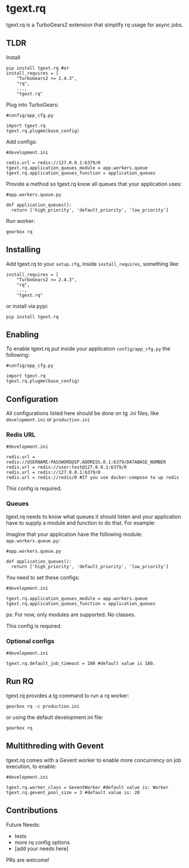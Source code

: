 tgext.rq
========

tgext.rq is a TurboGears2 extension that simplify rq usage for async jobs.

TLDR
----

Install

```
pip install tgext.rq #or
install_requires = [
    "TurboGears2 >= 2.4.3",
    "rq",
    ...,
    "tgext.rq"
```

Plug into TurboGears:

```
#config/app_cfg.py

import tgext.rq
tgext.rq.plugme(base_config)
```

Add configs:

```
#development.ini

redis.url = redis://127.0.0.1:6379/0
tgext.rq.application_queues_module = app.workers.queue
tgext.rq.application_queues_function = application_queues
```

Provide a method so tgext.rq know all queues that your application uses:

```
#app.workers.queue.py

def application_queues():
  return ['high_priority', 'default_priority', 'low_priority']
```

Run worker:

```
gearbox rq
```

Installing
----------

Add tgext.rq to your `setup.cfg`, inside `install_requires`, something like:

```
install_requires = [
    "TurboGears2 >= 2.4.3",
    "rq",
    ...,
    "tgext.rq"
```

or install via pypi:

```
pip install tgext.rq
```

Enabling
--------

To enable tgext.rq put inside your application
`config/app_cfg.py` the following:

```
#config/app_cfg.py

import tgext.rq
tgext.rq.plugme(base_config)
```

Configuration
-------------

All configurations listed here should be done on tg .ini files, like
`development.ini` or `production.ini`

### Redis URL

```
#development.ini

redis.url = redis://USERNAME:PASSWORD@IP.ADDRESS.0.1:6379/DATABASE_NUMBER
redis.url = redis://user:test@127.0.0.1:6379/0
redis.url = redis://127.0.0.1:6379/0
redis.url = redis://redis/0 #If you use docker-compose to up redis
```

This config is required.

### Queues

tgext.rq needs to know what queues it should listen and your application have to
supply a module and function to do that. For example:

Imagine that your application have the following module: `app.workers.queue.py`:

```
#app.workers.queue.py

def application_queues():
  return ['high_priority', 'default_priority', 'low_priority']
```

You need to set these configs:

```
#development.ini

tgext.rq.application_queues_module = app.workers.queue
tgext.rq.application_queues_function = application_queues
```

ps: For now, only modules are supported. No classes.

This config is required.

### Optional configs

```
#development.ini

tgext.rq.default_job_timeout = 180 #default value is 180.
```

Run RQ
------

tgext.rq provides a tg command to run a rq worker:

```
gearbox rq -c production.ini
```

or using the default development.ini file:

```
gearbox rq
```

Multithreding with Gevent
-------------------------

tgext.rq comes with a Gevent worker to enable more concurrency on job execution,
to enable:

```
#development.ini

tgext.rq.worker_class = GeventWorker #default value is: Worker
tgext.rq.gevent_pool_size = 3 #default value is: 20
```

Contributions
-------------

Future Needs:

* tests
* more rq config options
* [add your needs here]

PRs are welcome!